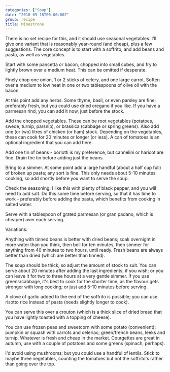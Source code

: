 ```yaml
---
categories: ["Soup"]
date: "2010-09-18T00:00:00Z"
group: recipe
title: Minestrone
---
```



There is no set recipe for this, and it should use seasonal vegetables.  I'll give one variant that is reasonably year-round (and cheap), plus a few suggestions.  The core concept is to start with a soffrito, and add beans and pasta, as well as vegetables.

Start with some pancetta or bacon, chopped into small cubes, and fry to lightly brown over a medium heat.  This can be omitted if desperate.

Finely chop one onion, 1 or 2 sticks of celery, and one large carrot.  Soften over a medium to low heat in one or two tablespoons of olive oil with the bacon.

At this point add any herbs.  Some thyme, basil, or even parsley are fine; preferably fresh, but you could use dried oregano if you like.  If you have a parmesan rind, you can add it now, just before the stock.

Add the chopped vegetables. These can be root vegetables (potatoes, swede, turnip, parsnip), or brassica (cabbage or spring greens).  Also add one (or two) litres of chicken (or ham) stock.  Depending on the vegetables, these can cook for 20 minutes or longer (or less).  A can of tomatoes is an optional ingredient that you can add here.

Add one tin of beans - borlotti is my preference, but cannelini or haricot are fine.  Drain the tin before adding just the beans.

Bring to a simmer.  At some point add a large handful (about a half cup full) of broken up pasta; any sort is fine.  This only needs about 5-10 minutes cooking, so add shortly before you want to serve the soup.

Check the seasoning; I like this with plenty of black pepper, and you will need to add salt.  Do this some time before serving, so that it has time to work - preferably before adding the pasta, which benefits from cooking in salted water.

Serve with a tablespoon of grated parmesan (or gran padano, which is cheaper) over each serving.

Variations:

Anything with tinned beans is better with dried beans; soak overnight in more water than you think, then boil for ten minutes, then simmer for anything from 40 minutes to two hours, until ready.  Fresh beans are always better than dried (which are better than tinned).

The soup should be thick, so adjust the amount of stock to suit.  You can serve about 20 minutes after adding the last ingredients, if you wish; or you can leave it for two to three hours at a very gentle simmer.  If you use greens/cabbage, it's best to cook for the shorter time, as the flavour gets stronger with long cooking; or just add 5-10 minutes before serving.

A clove of garlic added to the end of the soffrito is possible; you can use risotto rice instead of pasta (needs slightly longer to cook).

You can serve this over a crouton (which is a thick slice of dried bread that you have lightly toasted with a topping of cheese).

You can use frozen peas and sweetcorn with some potato (convenient); pumpkin or squash with carrots and celeriac; green/french beans, leeks and turnip.  Whatever is fresh and cheap in the market.  Courgettes are great in autumn, use with a couple of potatoes and some greens (spinach, perhaps).

I'd avoid using mushrooms; but you could use a handful of lentils.  Stick to maybe three vegetables, counting the tomatoes but not the soffrito's rather than going over the top.
